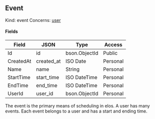Event
-----

Kind: event
Concerns: [user](https://github.com/elos/documentation/blob/master/data/models/user.md)

#### Fields
| Field         | JSON          | Type          | Access    |
| ------------- | ------------- | ------------- | --------- |
| Id            | id            | bson.ObjectId | Public    |
| CreatedAt     | created_at    | ISO Date      | Personal  |
| Name          | name          | String        | Personal  |
| StartTime     | start_time    | ISO DateTime  | Personal  |
| EndTime       | end_time      | ISO DateTime  | Personal  |
| UserId        | user_id       | bson.ObjectId | Personal  |

The event is the primary means of scheduling in elos. A user has many events. Each event belongs to a user and has a start and ending time.
